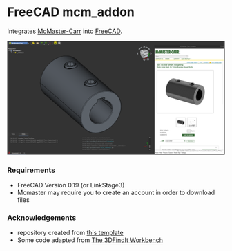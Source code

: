 # FreeCAD mcm_addon

Integrates [McMaster-Carr](https://www.mcmaster.com/) into [FreeCAD](https://github.com/FreeCAD/FreeCAD).

![](resources/screenshot.png)

### Requirements

- FreeCAD Version 0.19 (or LinkStage3)
- Mcmaster may require you to create an account in order to download files

### Acknowledgements

- repository created from [this template](https://github.com/FreeCAD/freecad.workbench_starterkit)
- Some code adapted from [The 3DFindIt Workbench](https://github.com/cadenasgmbh/3dfindit-freecad-integration)

